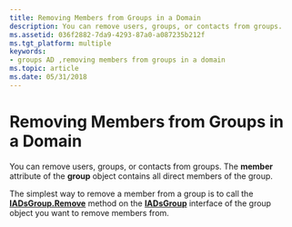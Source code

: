 ```yaml
---
title: Removing Members from Groups in a Domain
description: You can remove users, groups, or contacts from groups.
ms.assetid: 036f2882-7da9-4293-87a0-a087235b212f
ms.tgt_platform: multiple
keywords:
- groups AD ,removing members from groups in a domain
ms.topic: article
ms.date: 05/31/2018
---
```


# Removing Members from Groups in a Domain

You can remove users, groups, or contacts from groups. The **member** attribute of the **group** object contains all direct members of the group.

The simplest way to remove a member from a group is to call the [**IADsGroup.Remove**](https://msdn.microsoft.com/library/aa706034) method on the [**IADsGroup**](https://msdn.microsoft.com/library/aa706021) interface of the group object you want to remove members from.

 

 




